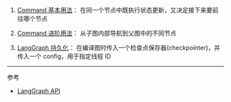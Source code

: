 
1. [Command 基本用法](./command_basic_usage.py)：
在同一个节点中既执行状态更新，又决定接下来要前往哪个节点

2. [Command 进阶用法](./command_extend_usage.py)：
从子图内部导航到父图中的不同节点

3. [LangGraph 持久化](./checkpoint.py)：
在编译图时传入一个检查点保存器(checkpointer)，并传入一个 config，用于指定线程 ID


---

参考  
- [LangGraph API](https://langgraphcn.org/reference/graphs/)
